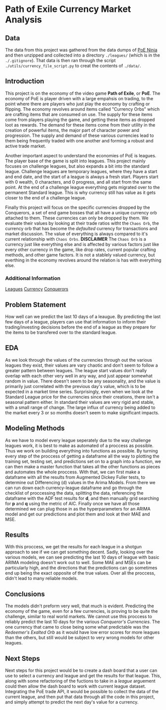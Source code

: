 # Path of Exile Currency Market Analysis

## Data

The data from this project was gathered from the data dumps of [PoE Ninja](https://poe.ninja/data) and then unzipped and collected into a directory `./leagues/` (which is in the `./.gitignore`). That data is then ran through the script `./utils/currency_file_script.py` to creat the contents of `./data/`.

## Introduction
This project is on the economy of the video game **Path of Exile**, or **PoE**. The economy of PoE is player driven with a large empahsis on trading, to the point where there are players who just play the economy by crafting or flipping. The economy revolves around items called "Currency Orbs" which are crafting items that are consumed on use. The supply for these items come from players playing the game, and getting these items as dropped loot as rewards. The demand for these items come from their utility in the creation of powerful items, the major part of character power and progression. The supply and demand of these various currencies lead to them being frequently traded with one another and forming a robust and active trade market. 

Another important aspect to understand the economies of PoE is leagues. The player base of the game is split into leagues. This project mainly focuses on challenge leagues, but also expands a bit into the standard league. Challenge leagues are temporary leagues, where they have a start and end date, and the start of a league is always a fresh start. Players start with 0 wealth, 0 characters, and 0 progress, and all start from the same point. At the end of a challenge league everything gets migrated over to the permanent Standard league. This is why currency still has value as it gets closer to the end of a challenge league.

Finally this project will focus on the specific currencies dropped by the Conquerors, a set of end game bosses that all have a unique currency orb attached to them. These currencies can only be dropped by them. We evaluate their values by looking at their trade ratios witht the `Chaos Orb`, the currency orb that has become the *defaulted* currency for transactions and market discussion. The value of everything is always compared to it's current relationship with `Chaos Orbs`. **DISCLAIMER** The `Chaos Orb` is a currency just like everything else and is affected by various factors just like every other currency in the game, like drop rates, current popular crafting methods, and other game factors. It is not a stablely valued currency, but everthing in the economy revolves around the relation is has with everything else. 

### Additional Information
[Leagues](https://www.poewiki.net/wiki/League#Challenge_leagues)
[Currency](https://www.poewiki.net/wiki/Currency)
[Conquerors](https://www.poewiki.net/wiki/Conquerors)

## Problem Statement
How well can we predict the last 10 days of a leaugue. By predicting the last few days of a league, players can use that information to inform their trading/investing decisions before the end of a league as they prepare for the items to be transfered over to the standard league.

## EDA
As we look through the values of the currencies through out the various leagues they exist, their values are vary chaotic and don't seem to follow a greater pattern between leagues. The league start values don't really overlap with each other very well in any way, and just appear somewhat random in value. There doesn't seem to be any seasonality, and the value is primarily just correlated with the previous day's value, which is to be expected in a market time series. Surprisingly, even when we look at the Standard League price for the currencies since their creations, there isn't a seasonal pattern either. In standard their values are very rigid and stable, with a small range of change. The large influx of currency being added to the market every 3 or so months doesn't seem to make significant impacts.

## Modeling Methods
As we have to model every league seperately due to the way challenge leagues work, it is best to make as automated of a proccess as possible. Thus we work on building everything into functions as possible. By turning every step of the proccess of getting a dataframe all the way to plotting the training set, testing set, and predictions set on to a graph into a function, we can then make a master function that takes all the other functions as pieces and automates the whole proccess. With that, we can first make a dataframe with all the results from Augmented Dickey Fuller tests, to determine out Differencing (d) values in the Arima Models. From there we can run down each currency-league dataframe and go through the checklist of proccessing the data, splitting the data, referencing the dataframe with the ADF test results for **d**, and then manually grid searching for **p** and **q** using the metric of AIC. Finally once we have all those determined we can plug those in as the hyperparameters for an ARIMA model and get our predictions and plot them and look at their MAE and MSE.

## Results
With this proccess, we get the results for each league in a shotgun approach to see if we can get something decent. Sadly, looking over the various models, we can see predicting the last 10 days of league with basic ARIMA modeling doesn't work out to well. Some MAE and MSEs can be particularly high, and the directions that the predictions can go sometimes end up being the exact opposite of the true values. Over all the proccess, didn't lead to many reliable models. 

## Conclusions 
The models didn't preform very well, that much is evident. Predicting the economy of the game, even for a few currencies, is proving to be quite the challenge, similar to real world markets. We cannot use this proccess to reliably predict the last 10 days for the various *Conqueror's Currencies*. The one currency that came to close being some what predictable was the *Redeemer's Exalted Orb* as it would have low error scores for more leagues than the others, but still would be subject to very wrong models for other leagues.

## Next Steps
Next steps for this project would be to create a dash board that a user can use to select a currency and league and get the results for that league. This, along with some refactoring of the fuctions to take in a *league* arguement could then allow the dash board to work with current league dataset. Integrating the PoE trade API, it would be possible to collect the data of the current league, and then put that data through all the code in this project, and simply attempt to predict the next day's value for a currency.
